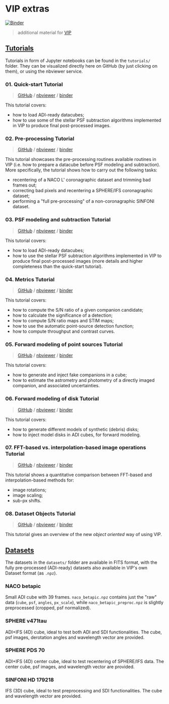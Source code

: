 # VIP extras

[![Binder](https://mybinder.org/badge_logo.svg)](https://mybinder.org/v2/gh/vortex-exoplanet/VIP_extras/master?filepath=binder%2Fwelcome.ipynb)


> additional material for [VIP](https://github.com/vortex-exoplanet/VIP)


## [Tutorials](./tutorials)

Tutorials in form of Jupyter notebooks can be found in the `tutorials/` folder. They can be visualized directly here on GitHub (by just clicking on them), or using the nbviewer service.

### 01. Quick-start Tutorial

> [GitHub](./tutorials/01_quickstart.ipynb) / [nbviewer](http://nbviewer.jupyter.org/github/vortex-exoplanet/VIP_extras/blob/master/tutorials/01_quickstart.ipynb) / [binder](https://mybinder.org/v2/gh/vortex-exoplanet/VIP_extras/master?filepath=tutorials%2F01_quickstart.ipynb)

This tutorial covers:

- how to load ADI-ready datacubes; 
- how to use some of the stellar PSF subtraction algorithms implemented in VIP to produce final post-processed images.


### 02. Pre-processing Tutorial

> [GitHub](./tutorials/02_preproc.ipynb) / [nbviewer](http://nbviewer.jupyter.org/github/vortex-exoplanet/VIP_extras/blob/master/tutorials/02_preproc.ipynb) / [binder](https://mybinder.org/v2/gh/vortex-exoplanet/VIP_extras/master?filepath=tutorials%2F02_preproc.ipynb)

This tutorial showcases the pre-processing routines available routines in VIP (i.e. how to prepare a datacube before PSF modeling and subtraction). More specifically, the tutorial shows how to carry out the following tasks:

- recentering of a NACO L' coronagraphic dataset and trimming bad frames out;
- correcting bad pixels and recentering a SPHERE/IFS coronagraphic dataset; 
- performing a "full pre-processing" of a non-coronagraphic SINFONI dataset.


### 03. PSF modeling and subtraction Tutorial

> [GitHub](./tutorials/03_hcidataset.ipynb) / [nbviewer](http://nbviewer.jupyter.org/github/vortex-exoplanet/VIP_extras/blob/master/tutorials/03_psfsub.ipynb) / [binder](https://mybinder.org/v2/gh/vortex-exoplanet/VIP_extras/master?filepath=tutorials%2F03_psfsub.ipynb)

This tutorial covers:

- how to load ADI-ready datacubes; 
- how to use the stellar PSF subtraction algorithms implemented in VIP to produce final post-processed images (more details and higher completeness than the quick-start tutorial).


### 04. Metrics Tutorial

> [GitHub](./tutorials/04_metrics.ipynb) / [nbviewer](http://nbviewer.jupyter.org/github/vortex-exoplanet/VIP_extras/blob/master/tutorials/04_metrics.ipynb) / [binder](https://mybinder.org/v2/gh/vortex-exoplanet/VIP_extras/master?filepath=tutorials%2F04_metrics.ipynb)

This tutorial covers:

- how to compute the S/N ratio of a given companion candidate;
- how to calculate the significance of a detection;
- how to compute S/N ratio maps and STIM maps; 
- how to use the automatic point-source detection function;
- how to compute throughput and contrast curves.


### 05. Forward modeling of point sources Tutorial

> [GitHub](./tutorials/05_fm_planets.ipynb) / [nbviewer](http://nbviewer.jupyter.org/github/vortex-exoplanet/VIP_extras/blob/master/tutorials/05_fm_planets.ipynb) / [binder](https://mybinder.org/v2/gh/vortex-exoplanet/VIP_extras/master?filepath=tutorials%2F05_fm_planets.ipynb)

This tutorial covers:

- how to generate and inject fake companions in a cube;
- how to estimate the astrometry and photometry of a directly imaged companion, and associated uncertainties.


### 06. Forward modeling of disk Tutorial

> [GitHub](./tutorials/06_fm_disk.ipynb) / [nbviewer](http://nbviewer.jupyter.org/github/vortex-exoplanet/VIP_extras/blob/master/tutorials/06_fm_disk.ipynb) / [binder](https://mybinder.org/v2/gh/vortex-exoplanet/VIP_extras/master?filepath=tutorials%2F06_fm_disk.ipynb)

This tutorial covers:

- how to generate different models of synthetic (debris) disks;
- how to inject model disks in ADI cubes, for forward modeling.


### 07. FFT-based vs. interpolation-based image operations Tutorial

> [GitHub](./tutorials/07_imlib_and_interpolation.ipynb) / [nbviewer](http://nbviewer.jupyter.org/github/vortex-exoplanet/VIP_extras/blob/master/tutorials/07_imlib_and_interpolation.ipynb) / [binder](https://mybinder.org/v2/gh/vortex-exoplanet/VIP_extras/master?filepath=tutorials%2F07_imlib_and_interpolation.ipynb)

This tutorial shows a quantitative comparison between FFT-based and interpolation-based methods for:

- image rotations;
- image scaling;
- sub-px shifts.


### 08. Dataset Objects Tutorial

> [GitHub](./tutorials/08_datasets_as_objects.ipynb) / [nbviewer](http://nbviewer.jupyter.org/github/vortex-exoplanet/VIP_extras/blob/master/tutorials/08_datasets_as_objects.ipynb) / [binder](https://mybinder.org/v2/gh/vortex-exoplanet/VIP_extras/master?filepath=tutorials%2F08_datasets_as_objects.ipynb)

This tutorial gives an overview of the new *object oriented* way of using VIP.


## [Datasets](./datasets)

The datasets in the `datasets/` folder are available in FITS format, with the fully pre-processed (ADI-ready) datasets also available in VIP's own Dataset format (as `.npz`).

### NACO betapic

Small ADI cube with 39 frames. `naco_betapic.npz` contains just the "raw" data (`cube`, `psf`, `angles`, `px_scale`), while `naco_betapic_preproc.npz` is slightly preprocessed (cropped, psf normalized).

### SPHERE v471tau

ADI+IFS (4D) cube, ideal to test both ADI and SDI functionalities. The cube, psf images, derotation angles and wavelength vector are provided.

### SPHERE PDS 70

ADI+IFS (4D) center cube, ideal to test recentering of SPHERE/IFS data. The center cube, psf images, and wavelength vector are provided.

### SINFONI HD 179218

IFS (3D) cube, ideal to test preprocessing and SDI functionalities. The cube and wavelength vector are provided.
